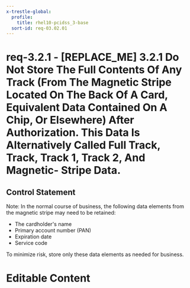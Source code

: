 ```yaml
---
x-trestle-global:
  profile:
    title: rhel10-pcidss_3-base
  sort-id: req-03.02.01
---
```


# req-3.2.1 - \[REPLACE_ME\] 3.2.1 Do Not Store The Full Contents Of Any Track (From The Magnetic Stripe Located On The Back Of A Card, Equivalent Data Contained On A Chip, Or Elsewhere) After Authorization. This Data Is Alternatively Called Full Track, Track, Track 1, Track 2, And Magnetic- Stripe Data.

## Control Statement

Note: In the normal course of business, the following data elements
from the magnetic stripe may need to be retained:

* The cardholder's name
* Primary account number (PAN)
* Expiration date
* Service code

To minimize risk, store only these data elements as needed for business.

# Editable Content

<!-- Make additions and edits below -->
<!-- The above represents the contents of the control as received by the profile, prior to additions. -->
<!-- If the profile makes additions to the control, they will appear below. -->
<!-- The above markdown may not be edited but you may edit the content below, and/or introduce new additions to be made by the profile. -->
<!-- If there is a yaml header at the top, parameter values may be edited. Use --set-parameters to incorporate the changes during assembly. -->
<!-- The content here will then replace what is in the profile for this control, after running profile-assemble. -->
<!-- The current profile has no added parts for this control, but you may add new ones here. -->
<!-- Each addition must have a heading either of the form ## Control my_addition_name -->
<!-- or ## Part a. (where the a. refers to one of the control statement labels.) -->
<!-- "## Control" parts are new parts added after the statement part. -->
<!-- "## Part" parts are new parts added into the top-level statement part with that label. -->
<!-- Subparts may be added with nested hash levels of the form ### My Subpart Name -->
<!-- underneath the parent ## Control or ## Part being added -->
<!-- See https://oscal-compass.github.io/compliance-trestle/tutorials/ssp_profile_catalog_authoring/ssp_profile_catalog_authoring for guidance. -->

